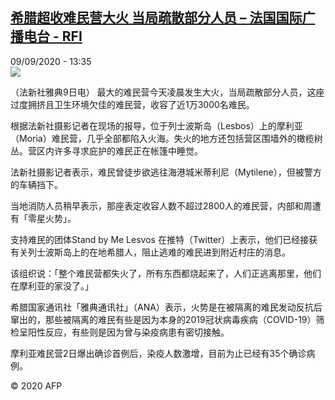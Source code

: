 <!--1599656110000-->
[希腊超收难民营大火 当局疏散部分人员 – 法国国际广播电台 - RFI](http://www.rfi.fr//cn/contenu/20200909-%E5%B8%8C%E8%85%8A%E8%B6%85%E6%94%B6%E9%9A%BE%E6%B0%91%E8%90%A5%E5%A4%A7%E7%81%AB-%E5%BD%93%E5%B1%80%E7%96%8F%E6%95%A3%E9%83%A8%E5%88%86%E4%BA%BA%E5%91%98)
------

<div>09/09/2020 - 13:35</div><img src="https://s.rfi.fr/media/display/86d196ca-f294-11ea-bf0a-005056a98db9/w:310/p:16x9/int0011b.200909193502.jpg"><div class="t-content__body u-clearfix"><p>（法新社雅典9日电）    最大的难民营今天凌晨发生大火，当局疏散部分人员，这座过度拥挤且卫生环境欠佳的难民营，收容了近1万3000名难民。</p><p>    根据法新社摄影记者在现场的报导，位于列士波斯岛（Lesbos）上的摩利亚（Moria）难民营，几乎全部都陷入火海。失火的地方还包括营区围墙外的橄榄树丛。营区内许多寻求庇护的难民正在帐篷中睡觉。</p><p>    法新社摄影记者表示，难民曾徒步欲逃往海港城米蒂利尼（Mytilene），但被警方的车辆挡下。</p><p>    当地消防人员稍早表示，那座表定收容人数不超过2800人的难民营，内部和周遭有「零星火势」。</p><p>    支持难民的团体Stand by Me Lesvos 在推特（Twitter）上表示，他们已经接获有关列士波斯岛上的在地希腊人，阻止逃难的难民进到附近村庄的消息。</p><p>    该组织说：「整个难民营都失火了，所有东西都烧起来了，人们正逃离那里，他们在摩利亚的家没了。」</p><p>    希腊国家通讯社「雅典通讯社」（ANA）表示，火势是在被隔离的难民发动反抗后窜出的，那些被隔离的难民有些是因为本身的2019冠状病毒疾病（COVID-19）筛检呈阳性反应，有些则是因为曾与染疫病患有密切接触。</p><p>    摩利亚难民营2日爆出确诊首例后，染疫人数激增，目前为止已经有35个确诊病例。</p><p class="t-copyright">© 2020 AFP</p>        </div>
